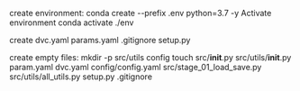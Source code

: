create environment:  conda create --prefix .env python=3.7 -y
Activate environment conda activate ./env

create dvc.yaml params.yaml .gitignore setup.py

create empty files:
mkdir -p src/utils config
touch src/__init__.py src/utils/__init__.py param.yaml dvc.yaml config/config.yaml src/stage_01_load_save.py src/utils/all_utils.py setup.py .gitignore